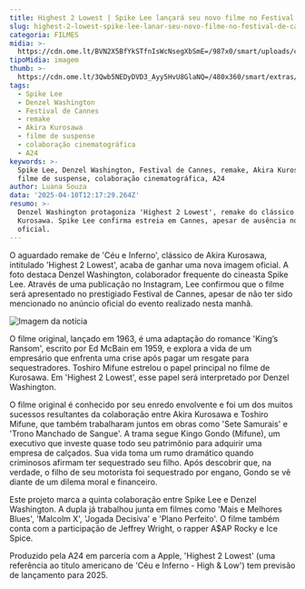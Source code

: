 ```yaml
---
title: Highest 2 Lowest | Spike Lee lançará seu novo filme no Festival de Cannes
slug: highest-2-lowest-spike-lee-lanar-seu-novo-filme-no-festival-de-cannes
categoria: FILMES
midia: >-
  https://cdn.ome.lt/BVN2X5BfYkSTfnIsWcNsegXbSmE=/987x0/smart/uploads/conteudo/fotos/chrome_iR9W5F1G1W.png
tipoMidia: imagem
thumb: >-
  https://cdn.ome.lt/3Qwb5NEDyDVD3_Ayy5HvU8GlaNQ=/480x360/smart/extras/conteudos/highest-2-lowest.jpg
tags:
  - Spike Lee
  - Denzel Washington
  - Festival de Cannes
  - remake
  - Akira Kurosawa
  - filme de suspense
  - colaboração cinematográfica
  - A24
keywords: >-
  Spike Lee, Denzel Washington, Festival de Cannes, remake, Akira Kurosawa,
  filme de suspense, colaboração cinematográfica, A24
author: Luana Souza
data: '2025-04-10T12:17:29.264Z'
resumo: >-
  Denzel Washington protagoniza 'Highest 2 Lowest', remake do clássico de
  Kurosawa. Spike Lee confirma estreia em Cannes, apesar de ausência no anúncio
  oficial.
---
```


O aguardado remake de 'Céu e Inferno', clássico de Akira Kurosawa, intitulado 'Highest 2 Lowest', acaba de ganhar uma nova imagem oficial. A foto destaca Denzel Washington, colaborador frequente do cineasta Spike Lee. Através de uma publicação no Instagram, Lee confirmou que o filme será apresentado no prestigiado Festival de Cannes, apesar de não ter sido mencionado no anúncio oficial do evento realizado nesta manhã.

![Imagem da notícia](https://cdn.ome.lt/IvkSNyLpL3EkSipAZT3AGCLxumE=/fit-in/837x500/smart/uploads/conteudo/fotos/highest-2-lowest_AZHQNFS.jpg)

O filme original, lançado em 1963, é uma adaptação do romance 'King’s Ransom', escrito por Ed McBain em 1959, e explora a vida de um empresário que enfrenta uma crise após pagar um resgate para sequestradores. Toshiro Mifune estrelou o papel principal no filme de Kurosawa. Em 'Highest 2 Lowest', esse papel será interpretado por Denzel Washington.

O filme original é conhecido por seu enredo envolvente e foi um dos muitos sucessos resultantes da colaboração entre Akira Kurosawa e Toshiro Mifune, que também trabalharam juntos em obras como 'Sete Samurais' e 'Trono Manchado de Sangue'. A trama segue Kingo Gondo (Mifune), um executivo que investe quase todo seu patrimônio para adquirir uma empresa de calçados. Sua vida toma um rumo dramático quando criminosos afirmam ter sequestrado seu filho. Após descobrir que, na verdade, o filho de seu motorista foi sequestrado por engano, Gondo se vê diante de um dilema moral e financeiro.

Este projeto marca a quinta colaboração entre Spike Lee e Denzel Washington. A dupla já trabalhou junta em filmes como 'Mais e Melhores Blues', 'Malcolm X', 'Jogada Decisiva' e 'Plano Perfeito'. O filme também conta com a participação de Jeffrey Wright, o rapper A$AP Rocky e Ice Spice.

Produzido pela A24 em parceria com a Apple, 'Highest 2 Lowest' (uma referência ao título americano de 'Céu e Inferno - High & Low') tem previsão de lançamento para 2025.
